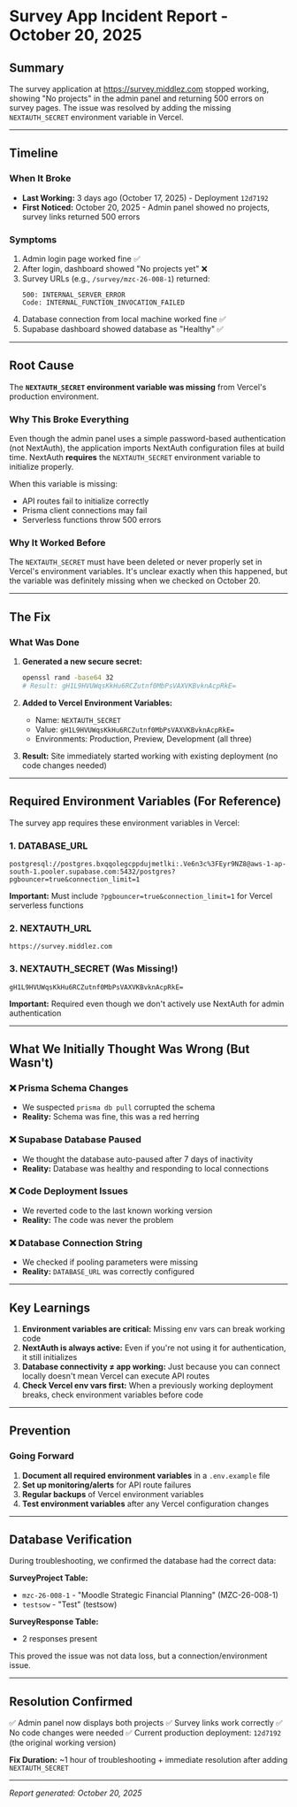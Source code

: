 # Survey App Incident Report - October 20, 2025

## Summary
The survey application at https://survey.middlez.com stopped working, showing "No projects" in the admin panel and returning 500 errors on survey pages. The issue was resolved by adding the missing `NEXTAUTH_SECRET` environment variable in Vercel.

---

## Timeline

### When It Broke
- **Last Working:** 3 days ago (October 17, 2025) - Deployment `12d7192`
- **First Noticed:** October 20, 2025 - Admin panel showed no projects, survey links returned 500 errors

### Symptoms
1. Admin login page worked fine ✅
2. After login, dashboard showed "No projects yet" ❌
3. Survey URLs (e.g., `/survey/mzc-26-008-1`) returned:
   ```
   500: INTERNAL_SERVER_ERROR
   Code: INTERNAL_FUNCTION_INVOCATION_FAILED
   ```
4. Database connection from local machine worked fine ✅
5. Supabase dashboard showed database as "Healthy" ✅

---

## Root Cause

The **`NEXTAUTH_SECRET` environment variable was missing** from Vercel's production environment.

### Why This Broke Everything

Even though the admin panel uses a simple password-based authentication (not NextAuth), the application imports NextAuth configuration files at build time. NextAuth **requires** the `NEXTAUTH_SECRET` environment variable to initialize properly.

When this variable is missing:
- API routes fail to initialize correctly
- Prisma client connections may fail
- Serverless functions throw 500 errors

### Why It Worked Before

The `NEXTAUTH_SECRET` must have been deleted or never properly set in Vercel's environment variables. It's unclear exactly when this happened, but the variable was definitely missing when we checked on October 20.

---

## The Fix

### What Was Done

1. **Generated a new secure secret:**
   ```bash
   openssl rand -base64 32
   # Result: gH1L9HVUWqsKkHu6RCZutnf0MbPsVAXVKBvknAcpRkE=
   ```

2. **Added to Vercel Environment Variables:**
   - Name: `NEXTAUTH_SECRET`
   - Value: `gH1L9HVUWqsKkHu6RCZutnf0MbPsVAXVKBvknAcpRkE=`
   - Environments: Production, Preview, Development (all three)

3. **Result:** Site immediately started working with existing deployment (no code changes needed)

---

## Required Environment Variables (For Reference)

The survey app requires these environment variables in Vercel:

### 1. DATABASE_URL
```
postgresql://postgres.bxqqolegcppdujmetlki:.Ve6n3c%3FEyr9NZ8@aws-1-ap-south-1.pooler.supabase.com:5432/postgres?pgbouncer=true&connection_limit=1
```
**Important:** Must include `?pgbouncer=true&connection_limit=1` for Vercel serverless functions

### 2. NEXTAUTH_URL
```
https://survey.middlez.com
```

### 3. NEXTAUTH_SECRET (Was Missing!)
```
gH1L9HVUWqsKkHu6RCZutnf0MbPsVAXVKBvknAcpRkE=
```
**Important:** Required even though we don't actively use NextAuth for admin authentication

---

## What We Initially Thought Was Wrong (But Wasn't)

### ❌ Prisma Schema Changes
- We suspected `prisma db pull` corrupted the schema
- **Reality:** Schema was fine, this was a red herring

### ❌ Supabase Database Paused
- We thought the database auto-paused after 7 days of inactivity
- **Reality:** Database was healthy and responding to local connections

### ❌ Code Deployment Issues
- We reverted code to the last known working version
- **Reality:** The code was never the problem

### ❌ Database Connection String
- We checked if pooling parameters were missing
- **Reality:** `DATABASE_URL` was correctly configured

---

## Key Learnings

1. **Environment variables are critical:** Missing env vars can break working code
2. **NextAuth is always active:** Even if you're not using it for authentication, it still initializes
3. **Database connectivity ≠ app working:** Just because you can connect locally doesn't mean Vercel can execute API routes
4. **Check Vercel env vars first:** When a previously working deployment breaks, check environment variables before code

---

## Prevention

### Going Forward

1. **Document all required environment variables** in a `.env.example` file
2. **Set up monitoring/alerts** for API route failures
3. **Regular backups** of Vercel environment variables
4. **Test environment variables** after any Vercel configuration changes

---

## Database Verification

During troubleshooting, we confirmed the database had the correct data:

**SurveyProject Table:**
- `mzc-26-008-1` - "Moodle Strategic Financial Planning" (MZC-26-008-1)
- `testsow` - "Test" (testsow)

**SurveyResponse Table:**
- 2 responses present

This proved the issue was not data loss, but a connection/environment issue.

---

## Resolution Confirmed

✅ Admin panel now displays both projects
✅ Survey links work correctly
✅ No code changes were needed
✅ Current production deployment: `12d7192` (the original working version)

**Fix Duration:** ~1 hour of troubleshooting + immediate resolution after adding `NEXTAUTH_SECRET`

---

*Report generated: October 20, 2025*
